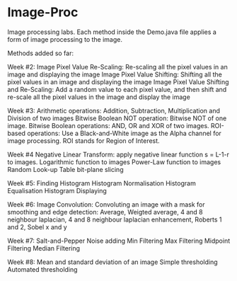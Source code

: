 # Image-Proc
Image processing labs. Each method inside the Demo.java file applies a form of image processing to the image. 

Methods added so far: 

Week #2:
Image Pixel Value Re-Scaling: Re-scaling all the pixel values in an image and displaying the image
Image Pixel Value Shifting: Shifting all the pixel values in an image and displaying the image
Image Pixel Value Shifting and Re-Scaling: Add a random value to each pixel value, and then shift and re-scale all the pixel values in the image and display the image

Week #3:
Arithmetic operations: Addition, Subtraction, Multiplication and Division of two images
Bitwise Boolean NOT operation: Bitwise NOT of one image. 
Bitwise Boolean operations: AND, OR and XOR of two images. 
ROI-based operations: Use a Black-and-White image as the Alpha channel for
image processing. ROI stands for Region of Interest. 

Week #4
Negative Linear Transform: apply negative linear function s = L-1-r to images.
Logarithmic function to images
Power-Law function to images
Random Look-up Table
bit-plane slicing

Week #5:
Finding Histogram
Histogram Normalisation
Histogram Equalisation
Histogram Displaying

Week #6:
Image Convolution: Convoluting an image with a mask for smoothing and edge
detection:
Average, Weigted average, 
4 and 8 neighbour laplacian, 
4 and 8 neighbour laplacian enhancement,
Roberts 1 and 2,
Sobel x and y

Week #7:
Salt-and-Pepper Noise adding
Min Filtering
Max Filtering
Midpoint Filtering
Median Filtering

Week #8:
Mean and standard deviation of an image
Simple thresholding
Automated thresholding
